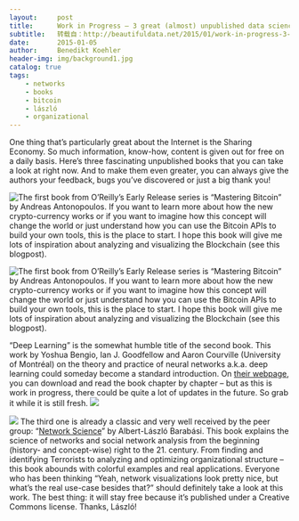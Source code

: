```yaml
---
layout:     post
title:      Work in Progress – 3 great (almost) unpublished data science books
subtitle:   转载自：http://beautifuldata.net/2015/01/work-in-progress-3-great-almost-unpublished-data-science-books/
date:       2015-01-05
author:     Benedikt Koehler
header-img: img/background1.jpg
catalog: true
tags:
    - networks
    - books
    - bitcoin
    - lászló
    - organizational
---
```


One thing that’s particularly great about the Internet is the Sharing Economy. So much information, know-how, content is given out for free on a daily basis. Here’s three fascinating unpublished books that you can take a look at right now. And to make them even greater, you can always give the authors your feedback, bugs you’ve discovered or just a big thank you!

![The first book from O’Reilly’s Early Release series is “[Mastering Bitcoin](http://chimera.labs.oreilly.com/books/1234000001802)” by Andreas Antonopoulos. If you want to learn more about how the new crypto-currency works or if you want to imagine how this concept will change the world or just understand how you can use the Bitcoin APIs to build your own tools, this is the place to start. I hope this book will give me lots of inspiration about analyzing and visualizing the Blockchain ([see this blogpost](http://beautifuldata.net/2015/01/querying-the-bitcoin-blockchain-with-r)).](http://beautifuldata.net/wp-content/uploads/2015/01/masteringbitcoin_cover-150x150.jpg)

![The first book from O’Reilly’s Early Release series is “[Mastering Bitcoin](http://chimera.labs.oreilly.com/books/1234000001802)” by Andreas Antonopoulos. If you want to learn more about how the new crypto-currency works or if you want to imagine how this concept will change the world or just understand how you can use the Bitcoin APIs to build your own tools, this is the place to start. I hope this book will give me lots of inspiration about analyzing and visualizing the Blockchain ([see this blogpost](http://beautifuldata.net/2015/01/querying-the-bitcoin-blockchain-with-r)).](http://beautifuldata.net/wp-content/uploads/2015/01/masteringbitcoin_cover-150x150.jpg)

“Deep Learning” is the somewhat humble title of the second book. This work by Yoshua Bengio, Ian J. Goodfellow and Aaron Courville (University of Montréal) on the theory and practice of neural networks a.k.a. deep learning could someday become a standard introduction. On [their webpage](http://www.iro.umontreal.ca/~bengioy/dlbook), you can download and read the book chapter by chapter – but as this is work in progress, there could be quite a lot of updates in the future. So grab it while it is still fresh.
![](http://beautifuldata.net/wp-content/uploads/2015/01/barabasi_cover-150x150.jpg)


![](http://beautifuldata.net/wp-content/uploads/2015/01/barabasi_cover-150x150.jpg)
The third one is already a classic and very well received by the peer group: “[Network Science](http://barabasilab.neu.edu/networksciencebook)” by Albert-László Barabási. This book explains the science of networks and social network analysis from the beginning (history- and concept-wise) right to the 21. century. From finding and identifying Terrorists to analyzing and optimizing organizational structure – this book abounds with colorful examples and real applications. Everyone who has been thinking “Yeah, network visualizations look pretty nice, but what’s the real use-case besides that?” should definitely take a look at this work. The best thing: it will stay free because it’s published under a Creative Commons license. Thanks, László!
